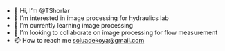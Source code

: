 - 👋 Hi, I’m @TShorlar
- 👀 I’m interested in image processing for hydraulics lab
- 🌱 I’m currently learning image processing
- 💞️ I’m looking to collaborate on image processing for flow measurement 
- 📫 How to reach me soluadekoya@gmail.com

<!---
TShorlar/TShorlar is a ✨ special ✨ repository because its `README.md` (this file) appears on your GitHub profile.
You can click the Preview link to take a look at your changes.
--->

